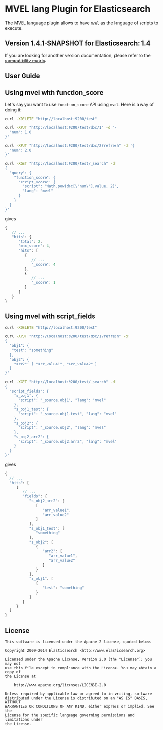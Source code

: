 MVEL lang Plugin for Elasticsearch
==================================

The MVEL language plugin allows to have [`mvel`](http://mvel.codehaus.org/) as the language of scripts to execute.

## Version 1.4.1-SNAPSHOT for Elasticsearch: 1.4

If you are looking for another version documentation, please refer to the 
[compatibility matrix](http://github.com/elasticsearch/elasticsearch-lang-mvel#mvel-lang-plugin-for-elasticsearch).

User Guide
----------

Using mvel with function_score
--------------------------------

Let's say you want to use `function_score` API using `mvel`. Here is
a way of doing it:

```sh
curl -XDELETE "http://localhost:9200/test"

curl -XPUT "http://localhost:9200/test/doc/1" -d '{
  "num": 1.0
}'

curl -XPUT "http://localhost:9200/test/doc/2?refresh" -d '{
  "num": 2.0
}'

curl -XGET "http://localhost:9200/test/_search" -d'
{
  "query": {
    "function_score": {
      "script_score": {
        "script": "Math.pow(doc[\"num\"].value, 2)",
        "lang": "mvel"
      }
    }
  }
}'
```

gives

```javascript
{
   // ...
   "hits": {
      "total": 2,
      "max_score": 4,
      "hits": [
         {
            // ...
            "_score": 4
         },
         {
            // ...
            "_score": 1
         }
      ]
   }
}
```

Using mvel with script_fields
-------------------------------

```sh
curl -XDELETE "http://localhost:9200/test"

curl -XPUT "http://localhost:9200/test/doc/1?refresh" -d'
{
  "obj1": {
   "test": "something"
  },
  "obj2": {
    "arr2": [ "arr_value1", "arr_value2" ]
  }
}'

curl -XGET "http://localhost:9200/test/_search" -d'
{
  "script_fields": {
    "s_obj1": {
      "script": "_source.obj1", "lang": "mvel"
    },
    "s_obj1_test": {
      "script": "_source.obj1.test", "lang": "mvel"
    },
    "s_obj2": {
      "script": "_source.obj2", "lang": "mvel"
    },
    "s_obj2_arr2": {
      "script": "_source.obj2.arr2", "lang": "mvel"
    }
  }
}'
```

gives

```javascript
{
  // ...
  "hits": [
     {
        // ...
        "fields": {
           "s_obj2_arr2": [
              [
                 "arr_value1",
                 "arr_value2"
              ]
           ],
           "s_obj1_test": [
              "something"
           ],
           "s_obj2": [
              {
                 "arr2": [
                    "arr_value1",
                    "arr_value2"
                 ]
              }
           ],
           "s_obj1": [
              {
                 "test": "something"
              }
           ]
        }
     }
  ]
}
```

License
-------

    This software is licensed under the Apache 2 license, quoted below.

    Copyright 2009-2014 Elasticsearch <http://www.elasticsearch.org>

    Licensed under the Apache License, Version 2.0 (the "License"); you may not
    use this file except in compliance with the License. You may obtain a copy of
    the License at

        http://www.apache.org/licenses/LICENSE-2.0

    Unless required by applicable law or agreed to in writing, software
    distributed under the License is distributed on an "AS IS" BASIS, WITHOUT
    WARRANTIES OR CONDITIONS OF ANY KIND, either express or implied. See the
    License for the specific language governing permissions and limitations under
    the License.
